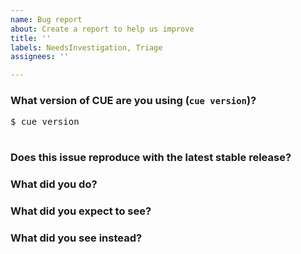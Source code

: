 ```yaml
---
name: Bug report
about: Create a report to help us improve
title: ''
labels: NeedsInvestigation, Triage
assignees: ''

---
```


<!--
Please answer these questions before submitting your issue. Thanks!
To ask questions, see https://github.com/cue-lang/cue#contact.
-->

### What version of CUE are you using (`cue version`)?

<pre>
$ cue version

</pre>

### Does this issue reproduce with the latest stable release?



### What did you do?

<!--
If possible, provide a recipe for reproducing the error.

For advice on how to create a good reproducer, please see:

https://github.com/cue-lang/cue/wiki/Creating-test-or-performance-reproducers
-->



### What did you expect to see?



### What did you see instead?
